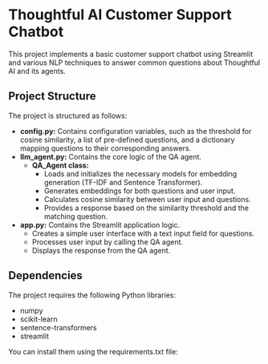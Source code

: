 # Thoughtful AI Customer Support Chatbot

This project implements a basic customer support chatbot using Streamlit and various NLP techniques to answer common questions about Thoughtful AI and its agents.

## Project Structure

The project is structured as follows:

- **config.py:** Contains configuration variables, such as the threshold for cosine similarity, a list of pre-defined questions, and a dictionary mapping questions to their corresponding answers.
- **llm_agent.py:** Contains the core logic of the QA agent.
    - **QA_Agent class:**
        - Loads and initializes the necessary models for embedding generation (TF-IDF and Sentence Transformer).
        - Generates embeddings for both questions and user input.
        - Calculates cosine similarity between user input and questions.
        - Provides a response based on the similarity threshold and the matching question.
- **app.py:** Contains the Streamlit application logic.
    - Creates a simple user interface with a text input field for questions.
    - Processes user input by calling the QA agent.
    - Displays the response from the QA agent.

## Dependencies

The project requires the following Python libraries:

- numpy
- scikit-learn
- sentence-transformers
- streamlit

You can install them using the requirements.txt file:

